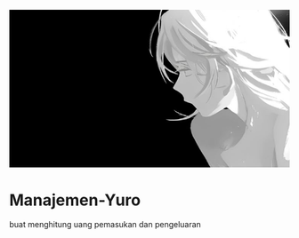 ![alt text](https://github.com/yurodps-eng/Manajemen-Yuro/blob/main/xd.jpg?raw=true)
# Manajemen-Yuro
buat menghitung uang pemasukan dan pengeluaran
